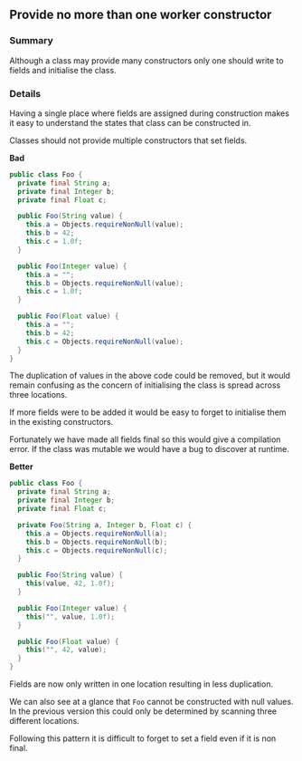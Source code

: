 ## Provide no more than one worker constructor

### Summary

Although a class may provide many constructors only one should write to fields and initialise the class.

### Details

Having a single place where fields are assigned during construction makes it easy to understand the states that class can be constructed in. 

Classes should not provide multiple constructors that set fields.

**Bad**
```java
public class Foo {
  private final String a;
  private final Integer b;
  private final Float c;

  public Foo(String value) {
    this.a = Objects.requireNonNull(value);
    this.b = 42;
    this.c = 1.0f;
  }

  public Foo(Integer value) {
    this.a = "";
    this.b = Objects.requireNonNull(value);
    this.c = 1.0f;
  }

  public Foo(Float value) {
    this.a = "";
    this.b = 42;
    this.c = Objects.requireNonNull(value);
  }
}
```
The duplication of values in the above code could be removed, but it would remain confusing as the concern of initialising the class is spread across three locations. 

If more fields were to be added it would be easy to forget to initialise them in the existing constructors. 

Fortunately we have made all fields final so this would give a compilation error. If the class was mutable we would have a bug to discover at runtime.

**Better**
```java
public class Foo {
  private final String a;
  private final Integer b;
  private final Float c;

  private Foo(String a, Integer b, Float c) {
    this.a = Objects.requireNonNull(a);
    this.b = Objects.requireNonNull(b);
    this.c = Objects.requireNonNull(c);
  }

  public Foo(String value) {
    this(value, 42, 1.0f);
  }

  public Foo(Integer value) {
    this("", value, 1.0f);
  }

  public Foo(Float value) {
    this("", 42, value);
  }
}
```

Fields are now only written in one location resulting in less duplication.

We can also see at a glance that `Foo` cannot be constructed with null values. In the previous version this could only be determined by scanning three different locations.

Following this pattern it is difficult to forget to set a field even if it is non final.


